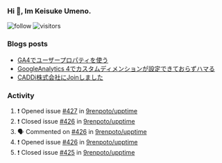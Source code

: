 ### Hi 👋, Im Keisuke Umeno.

<!--
**9renpoto/9renpoto** is a ✨ _special_ ✨ repository because its `README.md` (this file) appears on your GitHub profile.

Here are some ideas to get you started:

- 🔭 I’m currently working on ...
- 🌱 I’m currently learning ...
- 👯 I’m looking to collaborate on ...
- 🤔 I’m looking for help with ...
- 💬 Ask me about ...
- 📫 How to reach me: ...
- 😄 Pronouns: ...
- ⚡ Fun fact: ...
-->

![follow](https://img.shields.io/github/followers/9renpoto?label=Follow&style=social)
![visitors](https://komarev.com/ghpvc/?username=9renpoto&label=Profile%20views&color=0e75b6&style=flat)

### Blogs posts

<!-- BLOG-POST-LIST:START -->
- [GA4でユーザープロパティを使う](https://9renpoto.dev/2021/02/21/google-analytics-4-user-properties/)
- [GoogleAnalytics 4でカスタムディメンションが設定できておらずハマる](https://9renpoto.dev/2021/02/13/google-analytics-4/)
- [CADDi株式会社にJoinしました](https://9renpoto.dev/2020/12/05/join/)
<!-- BLOG-POST-LIST:END -->

### Activity

<!--START_SECTION:activity-->
1. ❗️ Opened issue [#427](https://github.com/9renpoto/upptime/issues/427) in [9renpoto/upptime](https://github.com/9renpoto/upptime)
2. ❗️ Closed issue [#426](https://github.com/9renpoto/upptime/issues/426) in [9renpoto/upptime](https://github.com/9renpoto/upptime)
3. 🗣 Commented on [#426](https://github.com/9renpoto/upptime/issues/426) in [9renpoto/upptime](https://github.com/9renpoto/upptime)
4. ❗️ Opened issue [#426](https://github.com/9renpoto/upptime/issues/426) in [9renpoto/upptime](https://github.com/9renpoto/upptime)
5. ❗️ Closed issue [#425](https://github.com/9renpoto/upptime/issues/425) in [9renpoto/upptime](https://github.com/9renpoto/upptime)
<!--END_SECTION:activity-->

<!--START_SECTION:waka-->
<!--END_SECTION:waka-->

